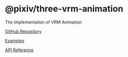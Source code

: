 # @pixiv/three-vrm-animation

The implementation of VRM Animation

[GitHub Repository](https://github.com/pixiv/three-vrm/tree/dev/packages/three-vrm-animation)

[Examples](https://pixiv.github.io/three-vrm/packages/three-vrm-animation/examples)

[API Reference](https://pixiv.github.io/three-vrm/docs/modules/three-vrm-animation)
